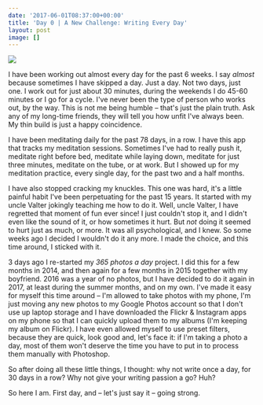 ```yaml
---
date: '2017-06-01T08:37:00+00:00'
title: 'Day 0 | A New Challenge: Writing Every Day'
layout: post
image: []
---
```



![](/uploads/2017/06/01/thought-catalog-214785.jpg)

I have been working out almost every day for the past 6 weeks. I say *almost* because sometimes I have skipped a day. Just a day. Not two days, just one. I work out for just about 30 minutes, during the weekends I do 45-60 minutes or I go for a cycle. I've never been the type of person who works out, by the way. This is not me being humble – that's just the plain truth. Ask any of my long-time friends, they will tell you how unfit I've always been. My thin build is just a happy coincidence.

I have been meditating daily for the past 78 days, in a row. I have this app that tracks my meditation sessions. Sometimes I've had to really push it, meditate right before bed, meditate while laying down, meditate for just three minutes, meditate on the tube, or at work. But I showed up for my meditation practice, every single day, for the past two and a half months.

I have also stopped cracking my knuckles. This one was hard, it's a little painful habit I've been perpetuating for the past 15 years. It started with my uncle Valter jokingly teaching me how to do it. Well, uncle Valter, I have regretted that moment of fun ever since! I just couldn't stop it, and I didn't even like the sound of it, or how sometimes it hurt. But *not* doing it seemed to hurt just as much, or more. It was all psychological, and I knew. So some weeks ago I decided I wouldn't do it any more. I made the choice, and this time around, I sticked with it.

3 days ago I re-started my *365 photos a day* project. I did this for a few months in 2014, and then again for a few months in 2015 together with my boyfriend. 2016 was a year of no photos, but I have decided to do it again in 2017, at least during the summer months, and on my own. I've made it easy for myself this time around – I'm allowed to take photos with my phone, I'm just moving any new photos to my Google Photos account so that I don't use up laptop storage and I have downloaded the Flickr & Instagram apps on my phone so that I can quickly upload them to my albums (I'm keeping my album on Flickr). I have even allowed myself to use preset filters, because they are quick, look good and, let's face it: if I'm taking a photo a day, most of them won't deserve the time you have to put in to process them manually with Photoshop.

So after doing all these little things, I thought: why not write once a day, for 30 days in a row? Why not give your writing passion a go? Huh?

So here I am. First day, and – let's just say it – going strong.

